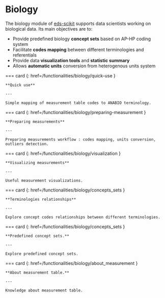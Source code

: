 # Biology


The biology module of [eds-scikit](https://github.com/aphp/eds-scikit) supports data scientists working on biological data. Its main objectives are to:

- Provide predefined biology __concept sets__ based on AP-HP coding system
- Facilitate __codes mapping__ between different terminologies and referentials
- Provide data __visualization tools__ and __statistic summary__
- Allows __automatic units__ conversion from heterogenous units system

<!-- --8<-- [start:biology] -->

=== card {: href=/functionalities/biology/quick-use }

    **Quick use**
    
    ---

    Simple mapping of measurement table codes to ANABIO terminology.


=== card {: href=/functionalities/biology/preparing-measurement }

    **Preparing measurements**

    ---

    Preparing measurements workflow : codes mapping, units conversion, outliers detection.

=== card {: href=/functionalities/biology/visualization }

    **Visualizing measurements**

    ---

    Useful measurement visualizations.
    
=== card {: href=/functionalities/biology/concepts_sets }

    **Terminologies relationships**

    ---

    Explore concept codes relationships between different terminologies.

=== card {: href=/functionalities/biology/concepts_sets }

    **Predefined concept sets.**

    ---

    Explore predefined concept sets.

=== card {: href=/functionalities/biology/about_measurement }

    **About measurement table.**

    ---

    Knowledge about measurement table.



<!-- --8<-- [end:biology] -->